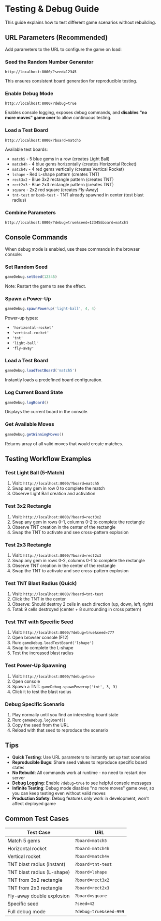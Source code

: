 # Testing & Debug Guide

This guide explains how to test different game scenarios without rebuilding.

## URL Parameters (Recommended)

Add parameters to the URL to configure the game on load:

### Seed the Random Number Generator
```
http://localhost:8000/?seed=12345
```
This ensures consistent board generation for reproducible testing.

### Enable Debug Mode
```
http://localhost:8000/?debug=true
```
Enables console logging, exposes debug commands, and **disables "no more moves" game over** to allow continuous testing.

### Load a Test Board
```
http://localhost:8000/?board=match5
```
Available test boards:
- `match5` - 5 blue gems in a row (creates Light Ball)
- `match4h` - 4 blue gems horizontally (creates Horizontal Rocket)
- `match4v` - 4 red gems vertically (creates Vertical Rocket)
- `lshape` - Red L-shape pattern (creates TNT)
- `rect3x2` - Blue 3x2 rectangle pattern (creates TNT)
- `rect2x3` - Blue 2x3 rectangle pattern (creates TNT)
- `square` - 2x2 red square (creates Fly-Away)
- `tnt-test` or `bomb-test` - TNT already spawned in center (test blast radius)

### Combine Parameters
```
http://localhost:8000/?debug=true&seed=12345&board=match5
```

## Console Commands

When debug mode is enabled, use these commands in the browser console:

### Set Random Seed
```javascript
gameDebug.setSeed(12345)
```
Note: Restart the game to see the effect.

### Spawn a Power-Up
```javascript
gameDebug.spawnPowerup('light-ball', 4, 4)
```
Power-up types:
- `'horizontal-rocket'`
- `'vertical-rocket'`
- `'tnt'`
- `'light-ball'`
- `'fly-away'`

### Load a Test Board
```javascript
gameDebug.loadTestBoard('match5')
```
Instantly loads a predefined board configuration.

### Log Current Board State
```javascript
gameDebug.logBoard()
```
Displays the current board in the console.

### Get Available Moves
```javascript
gameDebug.getWinningMoves()
```
Returns array of all valid moves that would create matches.

## Testing Workflow Examples

### Test Light Ball (5-Match)
1. Visit: `http://localhost:8000/?board=match5`
2. Swap any gem in row 0 to complete the match
3. Observe Light Ball creation and activation

### Test 3x2 Rectangle
1. Visit: `http://localhost:8000/?board=rect3x2`
2. Swap any gem in rows 0-1, columns 0-2 to complete the rectangle
3. Observe TNT creation in the center of the rectangle
4. Swap the TNT to activate and see cross-pattern explosion

### Test 2x3 Rectangle
1. Visit: `http://localhost:8000/?board=rect2x3`
2. Swap any gem in rows 0-2, columns 0-1 to complete the rectangle
3. Observe TNT creation in the center of the rectangle
4. Swap the TNT to activate and see cross-pattern explosion

### Test TNT Blast Radius (Quick)
1. Visit: `http://localhost:8000/?board=tnt-test`
2. Click the TNT in the center
3. Observe: Should destroy 2 cells in each direction (up, down, left, right)
4. Total: 9 cells destroyed (center + 8 surrounding in cross pattern)

### Test TNT with Specific Seed
1. Visit: `http://localhost:8000/?debug=true&seed=777`
2. Open browser console (F12)
3. Run: `gameDebug.loadTestBoard('lshape')`
4. Swap to complete the L-shape
5. Test the increased blast radius

### Test Power-Up Spawning
1. Visit: `http://localhost:8000/?debug=true`
2. Open console
3. Spawn a TNT: `gameDebug.spawnPowerup('tnt', 3, 3)`
4. Click it to test the blast radius

### Debug Specific Scenario
1. Play normally until you find an interesting board state
2. Run: `gameDebug.logBoard()`
3. Copy the seed from the URL
4. Reload with that seed to reproduce the scenario

## Tips

- **Quick Testing**: Use URL parameters to instantly set up test scenarios
- **Reproducible Bugs**: Share seed values to reproduce specific board states
- **No Rebuild**: All commands work at runtime - no need to restart dev server
- **Debug Logging**: Enable `?debug=true` to see helpful console messages
- **Infinite Testing**: Debug mode disables "no more moves" game over, so you can keep testing even without valid moves
- **Production Safety**: Debug features only work in development, won't affect deployed game

## Common Test Cases

| Test Case | URL |
|-----------|-----|
| Match 5 gems | `?board=match5` |
| Horizontal rocket | `?board=match4h` |
| Vertical rocket | `?board=match4v` |
| TNT blast radius (instant) | `?board=tnt-test` |
| TNT blast radius (L-shape) | `?board=lshape` |
| TNT from 3x2 rectangle | `?board=rect3x2` |
| TNT from 2x3 rectangle | `?board=rect2x3` |
| Fly-away double explosion | `?board=square` |
| Specific seed | `?seed=42` |
| Full debug mode | `?debug=true&seed=999` |
